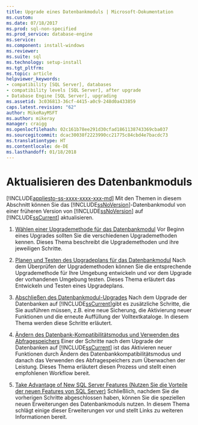 ```yaml
---
title: Upgrade eines Datenbankmoduls | Microsoft-Dokumentation
ms.custom: 
ms.date: 07/18/2017
ms.prod: sql-non-specified
ms.prod_service: database-engine
ms.service: 
ms.component: install-windows
ms.reviewer: 
ms.suite: sql
ms.technology: setup-install
ms.tgt_pltfrm: 
ms.topic: article
helpviewer_keywords:
- compatibility [SQL Server], databases
- compatibility levels [SQL Server], after upgrade
- Database Engine [SQL Server], upgrading
ms.assetid: 3c036813-36cf-4415-a0c9-248d0a433859
caps.latest.revision: "62"
author: MikeRayMSFT
ms.author: mikeray
manager: craigg
ms.openlocfilehash: 02c161b78ee291d30cfad1861138743369cba037
ms.sourcegitcommit: dcac30038f2223990cc21775c84cbd4e7bacdc73
ms.translationtype: HT
ms.contentlocale: de-DE
ms.lasthandoff: 01/18/2018
---
```

# <a name="upgrade-database-engine"></a>Aktualisieren des Datenbankmoduls
[!INCLUDE[appliesto-ss-xxxx-xxxx-xxx-md](../../includes/appliesto-ss-xxxx-xxxx-xxx-md.md)] Mit den Themen in diesem Abschnitt können Sie das [!INCLUDE[ssNoVersion](../../includes/ssnoversion-md.md)]-Datenbankmodul von einer früheren Version von [!INCLUDE[ssNoVersion](../../includes/ssnoversion-md.md)] auf [!INCLUDE[ssCurrent](../../includes/sscurrent-md.md)] aktualisieren.  
  
1.  [Wählen einer Upgrademethode für das Datenbankmodul](../../database-engine/install-windows/choose-a-database-engine-upgrade-method.md) Vor Beginn eines Upgrades sollten Sie die verschiedenen Upgrademethoden kennen. Dieses Thema beschreibt die Upgrademethoden und ihre jeweiligen Schritte.  
  
2.  [Planen und Testen des Upgradeplans für das Datenbankmodul](../../database-engine/install-windows/plan-and-test-the-database-engine-upgrade-plan.md) Nach dem Überprüfen der Upgrademethoden können Sie die entsprechende Upgrademethode für Ihre Umgebung entwickeln und vor dem Upgrade der vorhandenen Umgebung testen. Dieses Thema erläutert das Entwickeln und Testen eines Upgradeplans.  
  
3.  [Abschließen des Datenbankmodul-Upgrades](../../database-engine/install-windows/complete-the-database-engine-upgrade.md) Nach dem Upgrade der Datenbanken auf [!INCLUDE[ssCurrent](../../includes/sscurrent-md.md)]gibt es zusätzliche Schritte, die Sie ausführen müssen, z.B. eine neue Sicherung, die Aktivierung neuer Funktionen und die erneute Auffüllung der Volltextkataloge. In diesem Thema werden diese Schritte erläutert.  
  
4.  [Ändern des Datenbank-Kompatibilitätsmodus und Verwenden des Abfragespeichers](../../database-engine/install-windows/change-the-database-compatibility-mode-and-use-the-query-store.md) Einer der Schritte nach dem Upgrade der Datenbanken auf [!INCLUDE[ssCurrent](../../includes/sscurrent-md.md)] ist das Aktivieren neuer Funktionen durch Ändern des Datenbankkompatibilitätsmodus und danach das Verwenden des Abfragespeichers zum Überwachen der Leistung. Dieses Thema erläutert diesen Prozess und stellt einen empfohlenen Workflow bereit.  
  
5.  [Take Advantage of New SQL Server Features (Nutzen Sie die Vorteile der neuen Features von SQL Server)](http://www.microsoft.com/sql-server/sql-server-2017) Schließlich, nachdem Sie die vorherigen Schritte abgeschlossen haben, können Sie die speziellen neuen Erweiterungen des Datenbankmoduls nutzen. In diesem Thema schlägt einige dieser Erweiterungen vor und stellt Links zu weiteren Informationen bereit.  
  
  
